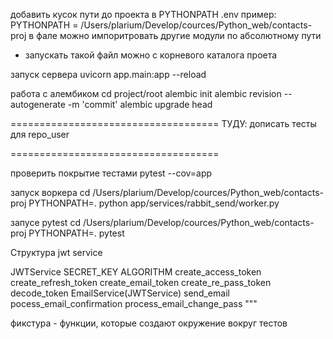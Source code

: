 добавить кусок пути до проекта в PYTHONPATH .env
пример:
    PYTHONPATH = /Users/plarium/Develop/cources/Python_web/contacts-proj
в фале можно импоритровать другие модули по абсолютному пути
- запускать такой файл можно  с корневого каталога проета


запуск сервера
uvicorn app.main:app --reload

работа с алембиком
cd project/root
alembic init <name folder>
alembic revision --autogenerate -m 'commit'
alembic upgrade head


====================================
ТУДУ:
    дописать тесты для  repo_user
    

====================================

проверить покрытие тестами 
 pytest --cov=app 

запуск воркера
cd /Users/plarium/Develop/cources/Python_web/contacts-proj
PYTHONPATH=. python app/services/rabbit_send/worker.py

запусе pytest
cd /Users/plarium/Develop/cources/Python_web/contacts-proj
PYTHONPATH=. pytest



Структура jwt service

JWTService
    SECRET_KEY
    ALGORITHM
    create_access_token
    create_refresh_token
    create_email_token
    create_re_pass_token
    decode_token
EmailService(JWTService)
    send_email
    pocess_email_confirmation
    process_email_change_pass
"""

фикстура - функции, которые создают окружение вокруг тестов
